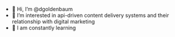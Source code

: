 - 👋 Hi, I’m @dgoldenbaum
- 👀 I’m interested in api-driven content delivery systems and their relationship with digital marketing
- 🌱 I am constantly learning

<!---
dgoldenbaum/dgoldenbaum is a ✨ special ✨ repository because its `README.md` (this file) appears on your GitHub profile.
You can click the Preview link to take a look at your changes.
--->
